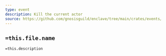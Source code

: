 ```yaml
---
type: event
description: Kill the current actor
source: https://github.com/gnosisguild/enclave/tree/main/crates/events/src/enclave_event/die.rs
---
```


## `=this.file.name`

`=this.description`
